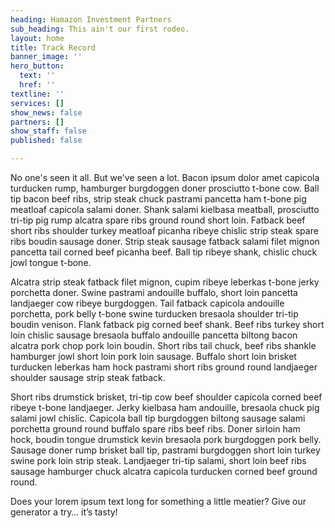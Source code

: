 ```yaml
---
heading: Hamazon Investment Partners
sub_heading: This ain't our first rodeo.
layout: home
title: Track Record
banner_image: ''
hero_button:
  text: ''
  href: ''
textline: ''
services: []
show_news: false
partners: []
show_staff: false
published: false

---
```

No one's seen it all. But we've seen a lot. Bacon ipsum dolor amet capicola turducken rump, hamburger burgdoggen doner prosciutto t-bone cow. Ball tip bacon beef ribs, strip steak chuck pastrami pancetta ham t-bone pig meatloaf capicola salami doner. Shank salami kielbasa meatball, prosciutto tri-tip pig rump alcatra spare ribs ground round short loin. Fatback beef short ribs shoulder turkey meatloaf picanha ribeye chislic strip steak spare ribs boudin sausage doner. Strip steak sausage fatback salami filet mignon pancetta tail corned beef picanha beef. Ball tip ribeye shank, chislic chuck jowl tongue t-bone.

Alcatra strip steak fatback filet mignon, cupim ribeye leberkas t-bone jerky porchetta doner. Swine pastrami andouille buffalo, short loin pancetta landjaeger cow ribeye burgdoggen. Tail fatback capicola andouille porchetta, pork belly t-bone swine turducken bresaola shoulder tri-tip boudin venison. Flank fatback pig corned beef shank. Beef ribs turkey short loin chislic sausage bresaola buffalo andouille pancetta biltong bacon alcatra pork chop pork loin boudin. Short ribs tail chuck, beef ribs shankle hamburger jowl short loin pork loin sausage. Buffalo short loin brisket turducken leberkas ham hock pastrami short ribs ground round landjaeger shoulder sausage strip steak fatback.

Short ribs drumstick brisket, tri-tip cow beef shoulder capicola corned beef ribeye t-bone landjaeger. Jerky kielbasa ham andouille, bresaola chuck pig salami jowl chislic. Capicola ball tip burgdoggen biltong sausage salami porchetta ground round buffalo spare ribs beef ribs. Doner sirloin ham hock, boudin tongue drumstick kevin bresaola pork burgdoggen pork belly. Sausage doner rump brisket ball tip, pastrami burgdoggen short loin turkey swine pork loin strip steak. Landjaeger tri-tip salami, short loin beef ribs sausage hamburger chuck alcatra capicola turducken corned beef ground round.

Does your lorem ipsum text long for something a little meatier? Give our generator a try… it’s tasty!